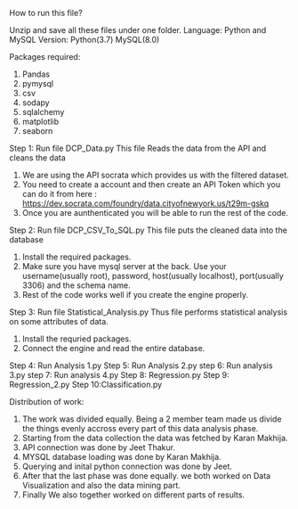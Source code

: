 How to run this file?

Unzip and save all these files under one folder.
Language: Python and MySQL
Version: Python(3.7) MySQL(8.0)

Packages required:
1. Pandas
2. pymysql
3. csv
4. sodapy
5. sqlalchemy
6. matplotlib
7. seaborn

Step 1: Run file DCP_Data.py
This file Reads the data from the API and cleans the data
1. We are using the API socrata which provides us with the filtered dataset.
2. You need to create a account and then create an API Token which you can do it from
here : https://dev.socrata.com/foundry/data.cityofnewyork.us/t29m-gskq
3. Once you are aunthenticated you will be able to run the rest of the code.

Step 2: Run file DCP_CSV_To_SQL.py
This file puts the cleaned data into the database
1. Install the required packages.
2. Make sure you have mysql server at the back. Use your username(usually root), password,
host(usually localhost), port(usually 3306) and the schema name.
3. Rest of the code works well if you create the engine properly.

Step 3: Run file Statistical_Analysis.py
Thus file performs statistical analysis on some attributes of data.
1. Install the requried packages.
2. Connect the engine and read the entire database.

Step 4: Run Analysis 1.py
Step 5: Run Analysis 2.py
step 6: Run analysis 3.py
step 7: Run analysis 4.py
Step 8: Regression.py
Step 9: Regression_2.py
Step 10:Classification.py


Distribution of work:

1. The work was divided equally. Being a 2 member team made us divide the things evenly accross every part of this data analysis phase. 
2. Starting from the data collection the data was fetched by Karan Makhija. 
3. API connection was done by Jeet Thakur. 
4. MYSQL database loading was done by Karan Makhija. 
6. Querying and inital python connection was done by Jeet. 
7. After that the last phase was done equally. we both worked on Data Visualization and also the data mining part. 
8. Finally We also together worked on different parts of results. 